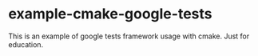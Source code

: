 example-cmake-google-tests
==========================

This is an example of google tests framework usage with cmake. Just for education.
